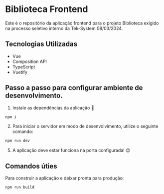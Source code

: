 # Biblioteca Frontend

Este é o repositório da aplicação frontend para o projeto Biblioteca exigido na processo seletivo interno da Tek-System 08/03/2024.

## Tecnologias Utilizadas

- Vue
- Composition API
- TypeScript
- Vuetify

## Passo a passo para configurar ambiente de desenvolvimento.

1. Instale as dependências da aplicação 🤖

```sh
npm i
```

2. Para iniciar o servidor em modo de desenvolvimento, utilize o seguinte comando:

```sh
npm run dev
```

5. A aplicação deve estar funciona na porta configurada! 😉

## Comandos úties

Para construir a aplicação e deixar pronta para produção:

```sh
npm run build
```
